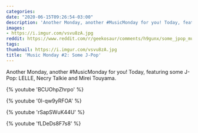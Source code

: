 ```yaml
---
categories:
date: "2020-06-15T09:26:54-03:00"
description: 'Another Monday, another #MusicMonday for you! Today, featuring some J-Pop: LELLE, Necry Talkie and Mirei Touyama.'
images:
- https://i.imgur.com/vsvu8zA.jpg
reddit: https://www.reddit.com/r/geekosaur/comments/h9gunx/some_jpop_music_monday_jun_14/
tags:
thumbnail: https://i.imgur.com/vsvu8zA.jpg
title: 'Music Monday #2: Some J-Pop'
---
```


Another Monday, another #MusicMonday for you! Today, featuring some J-Pop: LELLE, Necry Talkie and Mirei Touyama.

{% youtube 'BCUOhpZhrpo' %}  

{% youtube '0l-qw9yRFOA' %}  

{% youtube 'rSapSWuK44U' %}  

{% youtube 'fLDeDs8F7s8' %}
